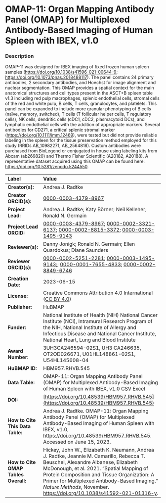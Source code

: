 # OMAP-11: Organ Mapping Antibody Panel (OMAP) for Multiplexed Antibody-Based Imaging of Human Spleen with IBEX, v1.0

### Description
OMAP-11 was designed for IBEX imaging of fixed frozen human spleen samples (https://doi.org/10.1038/s41596-021-00644-9; https://doi.org/10.1073/pnas.2018488117). The panel contains 24 primary antibodies, 2 secondary antibodies, and Hoechst for image alignment and nuclear segmentation. This OMAP provides a spatial context for the main anatomical structures and cell types present in the ASCT+B spleen table v1.3 including red pulp macrophages, splenic endothelial cells, stromal cells of the red and white pulp, B cells, T cells, granulocytes, and platelets. This panel can be expanded to include more granular phenotyping of B cells (naïve, memory, switched), T cells (T follicular helper cells, T regulatory cells), NK cells, dendritic cells (cDC1, cDC2, plasmacytoid DCs), and lymphatic endothelial cells with the addition of appropriate markers. Several antibodies for CD271, a critical splenic stromal marker (https://doi.org/10.1111/imm.12469), were tested but did not provide reliable labeling in the spleen for the tissue preservation method employed for this study (RRIDs      AB_10982271,      AB_2564818). Custom antibodies were purchased from BioLegend or conjugated in house using      labeling kits from Abcam (ab269820) and Thermo Fisher Scientific (A20182,      A20188). A representative dataset acquired using this OMAP can be found here: https://doi.org/10.5281/zenodo.5244550.


| Label | Value |
| :------------- |:-------------|
| **Creator(s):** | Andrea J. Radtke |
| **Creator ORCID(s):** | [0000-0003-4379-8967](https://orcid.org/0000-0003-4379-8967)|
| **Project Lead:** | Andrea J. Radtke; Katy B&ouml;rner; Neil Kelleher; Ronald N. Germain |
| **Project Lead ORCID:** | [0000-0003-4379-8967](https://orcid.org/0000-0003-4379-8967); [0000-0002-3321-6137](https://orcid.org/0000-0002-3321-6137); [0000-0002-8815-3372](https://orcid.org/0000-0002-8815-3372); [0000-0003-1495-9143](https://orcid.org/0000-0003-1495-9143) |
| **Reviewer(s):** |Danny Jonigk; Ronald N. Germain; Ellen Quardokus; Diane Saunders |
| **Reviewer ORCID(s):** |[0000-0002-5251-2281](https://orcid.org/0000-0002-5251-2281); [0000-0003-1495-9143;](https://orcid.org/0000-0003-1495-9143;); [0000-0001-7655-4833](https://orcid.org/0000-0001-7655-4833); [0000-0002-8849-6746](https://orcid.org/0000-0002-8849-6746) |  
| **Creation Date:** | 2023-06-15|
| **License:** | Creative Commons Attribution 4.0 International ([CC BY 4.0](https://creativecommons.org/licenses/by/4.0/)) |
| **Publisher:** | HuBMAP |
| **Funder:** | National Institute of Health (NIH) National Cancer Institute (NCI), Intramural Research Program of the NIH, National Institute of Allergy and Infectious Disease and National Cancer Institute, National Heart, Lung and Blood Institute|
| **Award Number:** | 3UH3CA246594-02S1, UH3 CA246635, OT2OD026671, U01HL148861-02S1, U54HL145608-04 |
| **HuBMAP ID:** | HBM957.RHVB.545 |
| **Data Table:** | OMAP-11: Organ Mapping Antibody Panel (OMAP) for Multiplexed Antibody-Based Imaging of Human Spleen with IBEX, v1.0 [CSV](https://hubmapconsortium.github.io/ccf-releases/v1.4/omap/omap-11-spleen-ibex.csv) [Excel](https://hubmapconsortium.github.io/ccf-releases/v1.4/omap/omap-11-spleen-ibex.xlsx) |
| **DOI:** | [https://doi.org/10.48539/HBM957.RHVB.545](https://doi.org/10.48539/HBM957.RHVB.545) |
| **How to Cite This Data Table:** | Andrea J. Radtke. OMAP-11: Organ Mapping Antibody Panel (OMAP) for Multiplexed Antibody-Based Imaging of Human Spleen with IBEX, v1.0, https://doi.org/10.48539/HBM957.RHVB.545. Accessed on June 15, 2023.|
| **How to Cite OMAP Tables Overall:** | Hickey, John W., Elizabeth K. Neumann, Andrea J. Radtke, Jeannie M. Camarillo, Rebecca T. Beuschel, Alexandre Albanese, Elizabeth McDonough, et al. 2021. “Spatial Mapping of Protein Composition and Tissue Organization: A Primer for Multiplexed Antibody-Based Imaging.” *Nature Methods*, November. https://doi.org/10.1038/s41592-021-01316-y. |

